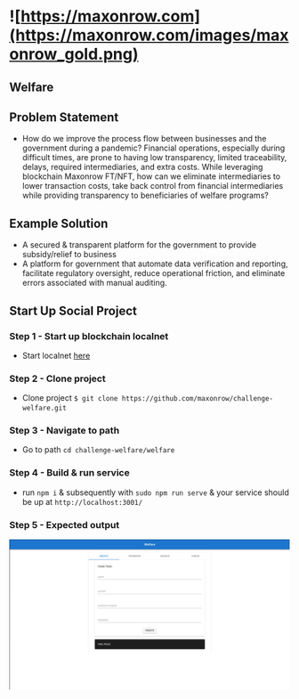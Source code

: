 # ![https://maxonrow.com](https://maxonrow.com/images/maxonrow_gold.png)

## Welfare

## Problem Statement

- How do we improve the process flow between businesses and the government during a pandemic? Financial operations, especially during difficult times, are prone to having low transparency, limited traceability,  delays, required intermediaries, and extra costs. While leveraging blockchain Maxonrow FT/NFT, how can we eliminate intermediaries to lower transaction costs, take back control from financial intermediaries while providing transparency to beneficiaries of welfare programs?

## Example Solution

- A secured & transparent platform for the government to provide subsidy/relief to business
- A platform for government that automate data verification and reporting, facilitate regulatory oversight, reduce operational friction, and eliminate errors associated with manual auditing.

## Start Up Social Project

### Step 1 - Start up blockchain localnet

- Start localnet [here](https://github.com/maxonrow/maxathon/tree/master/blockchain-starter-kit)

### Step 2 - Clone project

- Clone project `$ git clone https://github.com/maxonrow/challenge-welfare.git`

### Step 3 - Navigate to path

- Go to path `cd challenge-welfare/welfare`

### Step 4 - Build & run service

- run `npm i` & subsequently with `sudo npm run serve` & your service should be up at `http://localhost:3001/`

### Step 5 - Expected output

![Expected output](images/page.png)
